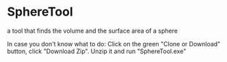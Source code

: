# SphereTool
a tool that finds the volume and the surface area of a sphere


In case you don't know what to do: Click on the green "Clone or Download" button, click "Download Zip". Unzip it and run "SphereTool.exe"

